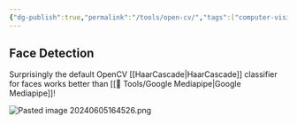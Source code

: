 ```yaml
---
{"dg-publish":true,"permalink":"/tools/open-cv/","tags":["computer-vision"],"noteIcon":"2","updated":"2024-06-05T16:48:11.594+05:30"}
---
```



## Face Detection

Surprisingly the default OpenCV [[HaarCascade\|HaarCascade]] classifier for faces works better than [[🧰 Tools/Google Mediapipe\|Google Mediapipe]]!

![Pasted image 20240605164526.png](/img/user/%F0%9F%93%81%20Assets/Pasted%20image%2020240605164526.png)
